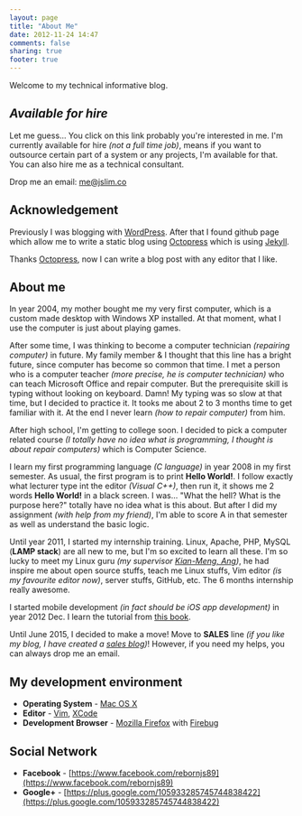 ```yaml
---
layout: page
title: "About Me"
date: 2012-11-24 14:47
comments: false
sharing: true
footer: true
---
```

Welcome to my technical informative blog.

## _Available for hire_

Let me guess... You click on this link probably you're interested in me.
I'm currently available for hire _(not a full time job)_, means if you want to outsource certain part of a system or any projects, I'm available for that.
You can also hire me as a technical consultant.

Drop me an email: [me@jslim.co](me@jslim.co)

## Acknowledgement
Previously I was blogging with [WordPress](http://wordpress.com/).
After that I found github page which allow me to write a static blog using [Octopress](http://octopress.org/) which is using [Jekyll](http://jekyllrb.com/).

Thanks [Octopress](http://octopress.org/), now I can write a blog post with any editor that I like.

## About me
In year 2004, my mother bought me my very first computer, which is a custom made desktop with Windows XP installed.
At that moment, what I use the computer is just about playing games.

After some time, I was thinking to become a computer technician _(repairing computer)_ in future.
My family member & I thought that this line has a bright future, since computer has become so
common that time. I met a person who is a computer teacher _(more precise, he is computer technician)_
who can teach Microsoft Office and repair computer. But the prerequisite skill is typing without looking
on keyboard. Damn! My typing was so slow at that time, but I decided to practice it. It tooks me about
2 to 3 months time to get familiar with it. At the end I never learn _(how to repair computer)_ from him.

After high school, I'm getting to college soon. I decided to pick a computer related course _(I totally have
no idea what is programming, I thought is about repair computers)_ which is Computer Science.

I learn my first programming language _(C language)_ in year 2008 in my first semester. As usual, the
first program is to print **Hello World!**. I follow exactly what lecturer type int the editor _(Visual
C++)_, then run it, it shows me 2 words **Hello World!** in a black screen. I was... "What the hell?
What is the purpose here?" totally have no idea what is this about. But after I did my assignment _(with help
from my friend)_, I'm able to score A in that semester as well as understand the basic logic.

Until year 2011, I started my internship training. Linux, Apache, PHP, MySQL (**LAMP stack**) are all new
to me, but I'm so excited to learn all these. I'm so lucky to meet my Linux guru _(my supervisor
[Kian-Meng, Ang](https://github.com/kianmeng))_, he had inspire me about open source stuffs, teach me
Linux stuffs, Vim editor _(is my favourite editor now)_, server stuffs, GitHub, etc. The 6 months
internship really awesome.

I started mobile development _(in fact should be iOS app development)_ in year 2012 Dec. I learn the tutorial
from [this book](http://www.raywenderlich.com/store/ios-apprentice).

Until June 2015, I decided to make a move! Move to **SALES** line _(if you like my blog, I have created a [sales blog](http://sales.jslim.co/))_!
However, if you need my helps, you can always drop me an email.

## My development environment
* **Operating System** - [Mac OS X](http://www.ubuntu.com/)
* **Editor** - [Vim](http://www.vim.org/), [XCode](https://developer.apple.com/xcode/)
* **Development Browser** - [Mozilla Firefox](http://www.mozilla.org/en-US/firefox/new/) with [Firebug](http://getfirebug.com/)

## Social Network
* **Facebook** - [https://www.facebook.com/rebornjs89](https://www.facebook.com/rebornjs89)
* **Google+** - [https://plus.google.com/105933285745744838422](https://plus.google.com/105933285745744838422)
